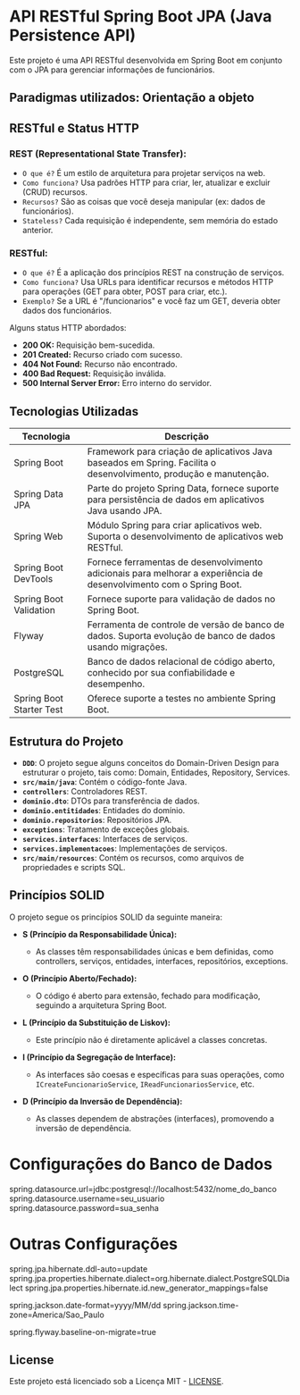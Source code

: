 ﻿# API RESTful Spring Boot JPA (Java Persistence API)

Este projeto é uma API RESTful desenvolvida em Spring Boot em conjunto com o JPA para gerenciar informações de funcionários.


## Paradigmas utilizados: Orientação a objeto


## RESTful e Status HTTP

### REST (Representational State Transfer):
- `O que é?` É um estilo de arquitetura para projetar serviços na web.
- `Como funciona?` Usa padrões HTTP para criar, ler, atualizar e excluir (CRUD) recursos.
- `Recursos?` São as coisas que você deseja manipular (ex: dados de funcionários).
- `Stateless?` Cada requisição é independente, sem memória do estado anterior.


### RESTful:
- `O que é?` É a aplicação dos princípios REST na construção de serviços.
- `Como funciona?` Usa URLs para identificar recursos e métodos HTTP para operações (GET para obter, POST para criar, etc.).
- `Exemplo?` Se a URL é "/funcionarios" e você faz um GET, deveria obter dados dos funcionários.


Alguns status HTTP abordados:
- **200 OK:** Requisição bem-sucedida.
- **201 Created:** Recurso criado com sucesso.
- **404 Not Found:** Recurso não encontrado.
- **400 Bad Request:** Requisição inválida.
- **500 Internal Server Error:** Erro interno do servidor.


## Tecnologias Utilizadas
| Tecnologia           | Descrição  |
|----------------------|------------|
| Spring Boot          | Framework para criação de aplicativos Java baseados em Spring. Facilita o desenvolvimento, produção e manutenção. |
| Spring Data JPA       | Parte do projeto Spring Data, fornece suporte para persistência de dados em aplicativos Java usando JPA. |
| Spring Web            | Módulo Spring para criar aplicativos web. Suporta o desenvolvimento de aplicativos web RESTful. |
| Spring Boot DevTools  | Fornece ferramentas de desenvolvimento adicionais para melhorar a experiência de desenvolvimento com o Spring Boot. |
| Spring Boot Validation| Fornece suporte para validação de dados no Spring Boot. |
| Flyway               | Ferramenta de controle de versão de banco de dados. Suporta evolução de banco de dados usando migrações. |
| PostgreSQL           | Banco de dados relacional de código aberto, conhecido por sua confiabilidade e desempenho. |
| Spring Boot Starter Test | Oferece suporte a testes no ambiente Spring Boot. |


## Estrutura do Projeto
  - **`DDD`**: O projeto segue alguns conceitos do Domain-Driven Design para estruturar o projeto, tais como: Domain, Entidades, Repository, Services.
  - **`src/main/java`**: Contém o código-fonte Java.
  - **`controllers`**: Controladores REST.
  - **`dominio.dto`**: DTOs para transferência de dados.
  - **`dominio.entitidades`**: Entidades do domínio.
  - **`dominio.repositorios`**: Repositórios JPA.
  - **`exceptions`**: Tratamento de exceções globais.
  - **`services.interfaces`**: Interfaces de serviços.
  - **`services.implementacoes`**: Implementações de serviços.
  - **`src/main/resources`**: Contém os recursos, como arquivos de propriedades e scripts SQL.


## Princípios SOLID

O projeto segue os princípios SOLID da seguinte maneira:

- **S (Princípio da Responsabilidade Única):**
  - As classes têm responsabilidades únicas e bem definidas, como controllers, serviços, entidades, interfaces, repositórios, exceptions.

- **O (Princípio Aberto/Fechado):**
  - O código é aberto para extensão, fechado para modificação, seguindo a arquitetura Spring Boot.

- **L (Princípio da Substituição de Liskov):**
  - Este princípio não é diretamente aplicável a classes concretas.

- **I (Princípio da Segregação de Interface):**
  - As interfaces são coesas e específicas para suas operações, como `ICreateFuncionarioService`, `IReadFuncionariosService`, etc.

- **D (Princípio da Inversão de Dependência):**
  - As classes dependem de abstrações (interfaces), promovendo a inversão de dependência.


# Configurações do Banco de Dados
spring.datasource.url=jdbc:postgresql://localhost:5432/nome_do_banco
spring.datasource.username=seu_usuario
spring.datasource.password=sua_senha


# Outras Configurações
spring.jpa.hibernate.ddl-auto=update
spring.jpa.properties.hibernate.dialect=org.hibernate.dialect.PostgreSQLDialect
spring.jpa.properties.hibernate.id.new_generator_mappings=false

spring.jackson.date-format=yyyy/MM/dd
spring.jackson.time-zone=America/Sao_Paulo

spring.flyway.baseline-on-migrate=true


## License
Este projeto está licenciado sob a Licença MIT - [LICENSE](LICENSE).